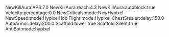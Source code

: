 NewKillAura:APS:7.0
NewKillAura:reach:4.3
NewKillAura:autoblock:true
Velocity:percentage:0.0
NewCriticals:mode:NewHypixel
NewSpeed:mode:HypixelHop
Flight:mode:Hypixel
ChestStealer:delay:150.0
AutoArmor:delay:200.0
Scaffold:tower:true
Scaffold:Silent:true
AntiBot:mode:hypixel

